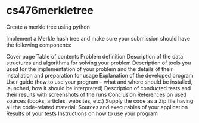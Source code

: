 # cs476merkletree
Create a merkle tree using python

Implement a Merkle hash tree and make sure your submission should have the following components:

Cover page
Table of contents
Problem definition
Description of the data structures and algorithms for solving your problem
Description of tools you used for the implementation of your problem and the details of their installation and preparation for usage
Explanation of the developed program
User guide (how to use your program – what and where should be installed, launched, how it should be interpreted)
Description of conducted tests and their results with screenshots of the runs
Conclusion
References on used sources (books, articles, websites, etc.)
Supply the code as a Zip file having all the code-related material:
Sources and executables of your application
Results of your tests
Instructions on how to use your program

